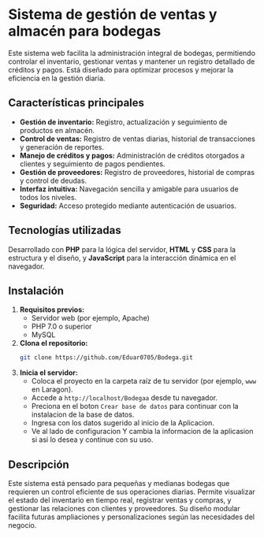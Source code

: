 # Sistema de gestión de ventas y almacén para bodegas

Este sistema web facilita la administración integral de bodegas, permitiendo controlar el inventario, gestionar ventas y mantener un registro detallado de créditos y pagos. Está diseñado para optimizar procesos y mejorar la eficiencia en la gestión diaria.

## Características principales

- **Gestión de inventario:** Registro, actualización y seguimiento de productos en almacén.
- **Control de ventas:** Registro de ventas diarias, historial de transacciones y generación de reportes.
- **Manejo de créditos y pagos:** Administración de créditos otorgados a clientes y seguimiento de pagos pendientes.
- **Gestión de proveedores:** Registro de proveedores, historial de compras y control de deudas.
- **Interfaz intuitiva:** Navegación sencilla y amigable para usuarios de todos los niveles.
- **Seguridad:** Acceso protegido mediante autenticación de usuarios.

## Tecnologías utilizadas

Desarrollado con **PHP** para la lógica del servidor, **HTML** y **CSS** para la estructura y el diseño, y **JavaScript** para la interacción dinámica en el navegador.

## Instalación

1. **Requisitos previos:**
    - Servidor web (por ejemplo, Apache)
    - PHP 7.0 o superior
    - MySQL 
2. **Clona el repositorio:**
    ```bash
    git clone https://github.com/Eduar0705/Bodega.git
    ```
3. **Inicia el servidor:**
    - Coloca el proyecto en la carpeta raíz de tu servidor (por ejemplo, `www` en Laragon).
    - Accede a `http://localhost/Bodegaa` desde tu navegador.
    - Preciona en el boton `Crear base de datos` para continuar con la instalacion de la base de datos.
    - Ingresa con los datos sugerido al inicio de la Aplicacion.
    - Ve al lado de configuracion Y cambia la informacion de la aplicasion si asi lo desea y continue con su uso.

## Descripción

Este sistema está pensado para pequeñas y medianas bodegas que requieren un control eficiente de sus operaciones diarias. Permite visualizar el estado del inventario en tiempo real, registrar ventas y compras, y gestionar las relaciones con clientes y proveedores. Su diseño modular facilita futuras ampliaciones y personalizaciones según las necesidades del negocio.
